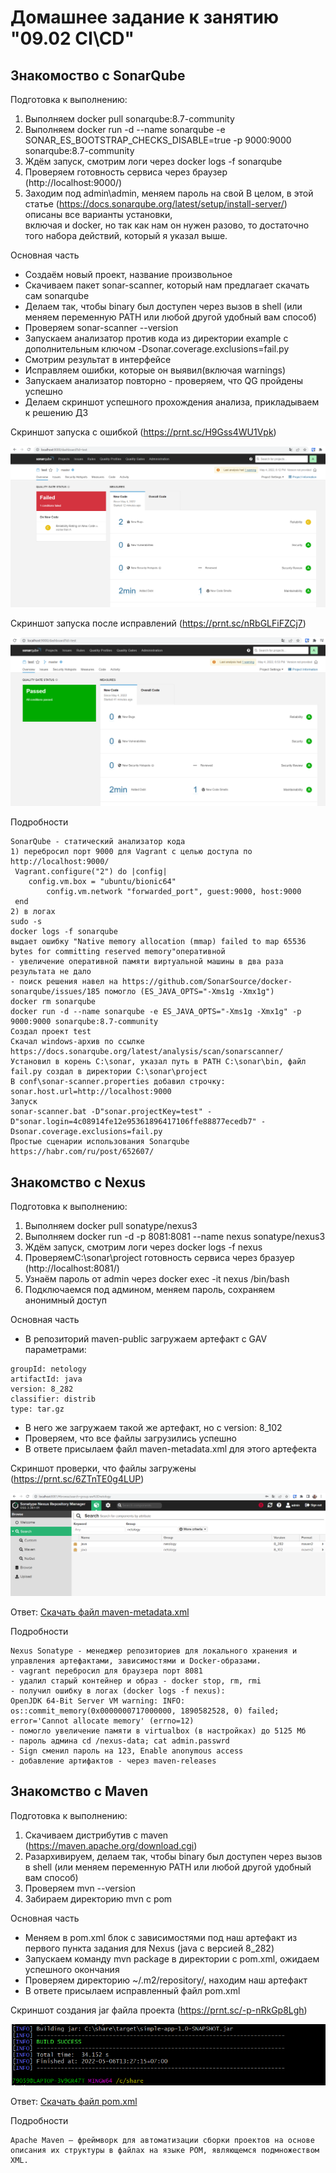 # Домашнее задание к занятию "09.02 CI\CD"

## Знакомоство с SonarQube

Подготовка к выполнению:  
1. Выполняем docker pull sonarqube:8.7-community
2. Выполняем docker run -d --name sonarqube -e SONAR_ES_BOOTSTRAP_CHECKS_DISABLE=true -p 9000:9000 sonarqube:8.7-community
3. Ждём запуск, смотрим логи через docker logs -f sonarqube
4. Проверяем готовность сервиса через браузер (http://localhost:9000/)
5. Заходим под admin\admin, меняем пароль на свой
В целом, в этой статье (https://docs.sonarqube.org/latest/setup/install-server/) описаны все варианты установки,  
включая и docker, но так как нам он нужен разово, то достаточно того набора действий, который я указал выше.

Основная часть  
- Создаём новый проект, название произвольное
- Скачиваем пакет sonar-scanner, который нам предлагает скачать сам sonarqube
- Делаем так, чтобы binary был доступен через вызов в shell (или меняем переменную PATH или любой другой удобный вам способ)
- Проверяем sonar-scanner --version
- Запускаем анализатор против кода из директории example с дополнительным ключом -Dsonar.coverage.exclusions=fail.py
- Смотрим результат в интерфейсе
- Исправляем ошибки, которые он выявил(включая warnings)
- Запускаем анализатор повторно - проверяем, что QG пройдены успешно
- Делаем скриншот успешного прохождения анализа, прикладываем к решению ДЗ

Скриншот запуска с ошибкой (https://prnt.sc/H9Gss4WU1Vpk)  
<p align="center">
  <img src="./sonar_failed.png">
</p>

Скриншот запуска после исправлений (https://prnt.sc/nRbGLFiFZCj7)  
<p align="center">
  <img src="./sonar_passed.png">
</p>

Подробности
```
SonarQube - статический анализатор кода
1) перебросил порт 9000 для Vagrant c целью доступа по http://localhost:9000/
 Vagrant.configure("2") do |config|
 	config.vm.box = "ubuntu/bionic64"
        config.vm.network "forwarded_port", guest:9000, host:9000
 end
2) в логах
sudo -s
docker logs -f sonarqube
выдает ошибку "Native memory allocation (mmap) failed to map 65536 bytes for committing reserved memory"оперативной 
- увеличение оперативной памяти виртуальной машины в два раза результата не дало
- поиск решения навел на https://github.com/SonarSource/docker-sonarqube/issues/185 помогло (ES_JAVA_OPTS="-Xms1g -Xmx1g")
docker rm sonarqube
docker run -d --name sonarqube -e ES_JAVA_OPTS="-Xms1g -Xmx1g" -p 9000:9000 sonarqube:8.7-community
Создал проект test
Скачал windows-архив по ссылке https://docs.sonarqube.org/latest/analysis/scan/sonarscanner/
Установил в корень C:\sonar, указал путь в PATH C:\sonar\bin, файл fail.py создал в директории C:\sonar\project
В conf\sonar-scanner.properties добавил строчку: sonar.host.url=http://localhost:9000
Запуск
sonar-scanner.bat -D"sonar.projectKey=test" -D"sonar.login=4c08914fe12e95361896417106ffe88877ecedb7" -Dsonar.coverage.exclusions=fail.py
Простые сценарии использования Sonarqube https://habr.com/ru/post/652607/
```

## Знакомство с Nexus
Подготовка к выполнению:
1. Выполняем docker pull sonatype/nexus3
2. Выполняем docker run -d -p 8081:8081 --name nexus sonatype/nexus3
3. Ждём запуск, смотрим логи через docker logs -f nexus
4. ПроверяемC:\sonar\project готовность сервиса через бразуер (http://localhost:8081/)
5. Узнаём пароль от admin через docker exec -it nexus /bin/bash
6. Подключаемся под админом, меняем пароль, сохраняем анонимный доступ

Основная часть  
- В репозиторий maven-public загружаем артефакт с GAV параметрами:
```
groupId: netology
artifactId: java
version: 8_282
classifier: distrib
type: tar.gz
```
- В него же загружаем такой же артефакт, но с version: 8_102
- Проверяем, что все файлы загрузились успешно 
- В ответе присылаем файл maven-metadata.xml для этого артефекта

Скриншот проверки, что файлы загружены (https://prnt.sc/6ZTnTE0g4LUP)  
<p align="center">
  <img src="./nexus_ok.png">
</p>  

Ответ: [Скачать файл maven-metadata.xml](https://github.com/vladmilev/devops-netology/blob/main/maven-metadata.xml)  

Подробности  
```
Nexus Sonatype - менеджер репозиториев для локального хранения и управления артефактами, зависимостями и Docker-образами.  
- vagrant перебросил для браузера порт 8081
- удалил старый контейнер и образ - docker stop, rm, rmi
- получил ошибку в логах (docker logs -f nexus):
OpenJDK 64-Bit Server VM warning: INFO: os::commit_memory(0x0000000717000000, 1890582528, 0) failed; error='Cannot allocate memory' (errno=12)
- помогло увеличение памяти в virtualbox (в настройках) до 5125 Мб
- пароль админа cd /nexus-data; cat admin.passwrd
- Sign сменил пароль на 123, Enable anonymous access
- добавление артифактов - через maven-releases
```

## Знакомство с Maven
Подготовка к выполнению:  
1. Скачиваем дистрибутив с maven (https://maven.apache.org/download.cgi)
2. Разархивируем, делаем так, чтобы binary был доступен через вызов в shell (или меняем переменную PATH или любой другой удобный вам способ)
3. Проверяем mvn --version
4. Забираем директорию mvn с pom

Основная часть  
- Меняем в pom.xml блок с зависимостями под наш артефакт из первого пункта задания для Nexus (java с версией 8_282)
- Запускаем команду mvn package в директории с pom.xml, ожидаем успешного окончания
- Проверяем директорию ~/.m2/repository/, находим наш артефакт
- В ответе присылаем исправленный файл pom.xml

Скриншот создания jar файла проекта (https://prnt.sc/-p-nRkGp8Lgh)  
<p align="center">
  <img src="./maven_ok.png">
</p>  

Ответ: [Скачать файл pom.xml](https://github.com/vladmilev/devops-netology/blob/main/pom.xml)  

Подробности  
```
Apache Maven — фреймворк для автоматизации сборки проектов на основе описания их структуры в файлах на языке POM, являющемся подмножеством XML.
```
